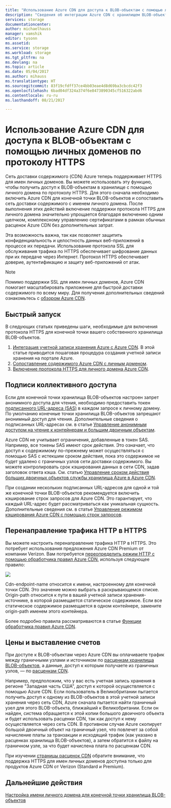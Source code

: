 ```yaml
---
title: "Использование Azure CDN для доступа к BLOB-объектам с помощью личных доменов по протоколу HTTPS"
description: "Сведения об интеграции Azure CDN с хранилищем BLOB-объектов для доступа к BLOB-объектам с помощью личных доменов по протоколу HTTPS"
services: storage
documentationcenter: 
author: michaelhauss
manager: vamshik
editor: tysonn
ms.assetid: 
ms.service: storage
ms.workload: storage
ms.tgt_pltfrm: na
ms.devlang: na
ms.topic: article
ms.date: 05/04/2017
ms.author: mihauss
ms.translationtype: HT
ms.sourcegitcommit: 83f19cfdff37ce4bb03eae4d8d69ba3cbcdc42f3
ms.openlocfilehash: 6bad04df324a374f6e8473890345cf516322abd6
ms.contentlocale: ru-ru
ms.lasthandoff: 08/21/2017

---
```

# <a name="using-the-azure-cdn-to-access-blobs-with-custom-domains-over-https"></a>Использование Azure CDN для доступа к BLOB-объектам с помощью личных доменов по протоколу HTTPS

Сеть доставки содержимого (CDN) Azure теперь поддерживает HTTPS для имен личных доменов.
Вы можете использовать эту функцию, чтобы получить доступ к BLOB-объектам в хранилище с помощью личного домена по протоколу HTTPS. Для этого сначала необходимо включить Azure CDN для конечной точки BLOB-объектов и сопоставить сеть доставки содержимого с именем личного домена. После выполнения этих действий включение поддержки протокола HTTPS для личного домена значительно упрощается благодаря включению одним щелчком, комплексному управлению сертификатами в рамках обычных расценок Azure CDN без дополнительных затрат.

Эта возможность важна, так как позволяет защитить конфиденциальность и целостность данных веб-приложений в процессе их передачи. Использование протокола SSL для обслуживания трафика по HTTPS обеспечивает шифрование данных при их передаче через Интернет. Протокол HTTPS обеспечивает доверие, аутентификацию и защиту веб-приложений от атак.

> [!NOTE]
> Помимо поддержки SSL для имен личных доменов, Azure CDN помогает масштабировать приложение для быстрой доставки содержимого по всему миру.
> Для получения дополнительных сведений ознакомьтесь с [обзором Azure CDN](../../cdn/cdn-overview.md).
>
>

## <a name="quick-start"></a>Быстрый запуск

В следующих статьях приведены шаги, необходимые для включения протокола HTTPS для конечной точки вашего собственного хранилища BLOB-объектов.

1.  [Интеграция учетной записи хранения Azure с Azure CDN](../../cdn/cdn-create-a-storage-account-with-cdn.md).
    В этой статье приводится пошаговая процедура создания учетной записи хранения на портале Azure.
2.  [Сопоставление содержимого Azure CDN с личным доменом](../../cdn/cdn-map-content-to-custom-domain.md).
3.  [Включение протокола HTTPS для личного домена Azure CDN](../../cdn/cdn-custom-ssl.md).

## <a name="shared-access-signatures"></a>Подписи коллективного доступа

Если для конечной точки хранилища BLOB-объектов настроен запрет анонимного доступа для чтения, необходимо предоставить токен [подписанного URL-адреса (SAS)](../common/storage-dotnet-shared-access-signature-part-1.md?toc=%2fazure%2fstorage%2fblobs%2ftoc.json) в каждом запросе к личному домену. По умолчанию конечные точки хранилища BLOB-объектов запрещают анонимный доступ для чтения. Дополнительные сведения о подписанных URL-адресах см. в статье [Управление анонимным доступом на чтение к контейнерам и большим двоичным объектам](storage-manage-access-to-resources.md).

Azure CDN не учитывает ограничения, добавленные в токен SAS. Например, все токены SAS имеют срок действия. Это означает, что доступ к содержимому по-прежнему может осуществляться с помощью SAS с истекшим сроком действия, пока это содержимое не будет удалено с граничных узлов сети доставки содержимого. Вы можете контролировать срок кэширования данных в сети CDN, задав заголовок ответа кэша. См. статью [Управление сроком действия больших двоичных объектов службы хранилища Azure в Azure CDN](../../cdn/cdn-manage-expiration-of-blob-content.md).

При создании нескольких подписанных URL-адресов для одной и той же конечной точки BLOB-объектов рекомендуется включить кэширование строк запросов для Azure CDN. Это гарантирует, что каждый URL-адрес будет рассматриваться как уникальная сущность. Дополнительные сведения см. в статье [Управление режимом кэширования Azure CDN с помощью строк запросов](../../cdn/cdn-query-string.md).

## <a name="http-to-https-redirection"></a>Перенаправление трафика HTTP в HTTPS

Вы можете настроить перенаправление трафика HTTP в HTTPS. Это потребует использования предложения Azure CDN Premium от компании Verizon. Вам потребуется [переопределить режим HTTP с помощью обработчика правил Azure CDN](../../cdn/cdn-rules-engine.md), используя следующее правило:

![](./media/storage-https-custom-domain-cdn/redirect-to-https.png)

Cdn-endpoint-name относится к имени, настроенному для конечной точки CDN. Это значение можно выбрать в раскрывающемся списке. Origin-path относится к пути в вашей учетной записи хранения-источнике, в которой размещается статическое содержимое.
Если все статическое содержимое размещается в одном контейнере, замените origin-path именем этого контейнера.

Более подробно правила рассматриваются в статье [Функции обработчика правил Azure CDN](../../cdn/cdn-rules-engine-reference-features.md).

## <a name="pricing-and-billing"></a>Цены и выставление счетов

При доступе к BLOB-объектам через Azure CDN вы оплачиваете трафик между граничными узлами и источником по [расценкам хранилища BLOB-объектов](https://azure.microsoft.com/pricing/details/storage/blobs/), а данные, доступ к которым получаете из граничных узлов, — по [расценкам CDN](https://azure.microsoft.com/pricing/details/cdn/).

Например, предположим, что у вас есть учетная запись хранения в регионе "Западная часть США", доступ к которой осуществляется с помощью Azure CDN. Если пользователь в Великобритании пытается получить доступ к одному из BLOB-объектов в этой учетной записи хранения через сеть CDN, Azure сначала пытается найти граничный узел для этого BLOB-объекта, ближайший к Великобритании. Если он найден, система обращается к этой копии большого двоичного объекта и будет использовать расценки CDN, так как доступ к нему осуществляется через сеть CDN. В противном случае Azure скопирует большой двоичный объект на граничный узел, что повлечет за собой начисление платы за транзакции и исходящий трафик (как указано в расценках хранилища BLOB-объектов), а затем обратится к файлу на граничном узле, за что будет начислена плата по расценкам CDN.

При изучении [страницы расценок CDN](https://azure.microsoft.com/pricing/details/cdn/) обратите внимание, что поддержка HTTPS для имен личных доменов доступна только для продуктов Azure CDN от Verizon (Standard и Premium).

## <a name="next-steps"></a>Дальнейшие действия

[Настройка имени личного домена для конечной точки хранилища BLOB-объектов](storage-custom-domain-name.md)

